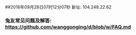 ##2018年09月28日07时12分07秒 新址: 104.248.22.62
### 兔友常见问题及解答: https://github.com/wanggonging/d/blob/w/FAQ.md
